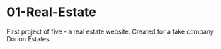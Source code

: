 # 01-Real-Estate
First project of five - a real estate website. Created for a fake company Dorion Estates.

